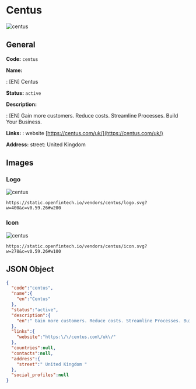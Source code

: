 
# Centus 
![centus](https://static.openfintech.io/vendors/centus/logo.svg?w=400&c=v0.59.26#w200)  

## General 
 
**Code:** `centus` 
 
**Name:** 
 
:	[EN] Centus 
 
**Status:** `active` 
 
**Description:** 
 
: [EN]  Gain more customers. Reduce costs. Streamline Processes. Build Your Business.  
 
**Links:** 
: website [https://centus.com/uk/](https://centus.com/uk/) 
 
**Address:** 
street:  United Kingdom  

## Images 

### Logo 
 
![centus](https://static.openfintech.io/vendors/centus/logo.svg?w=400&c=v0.59.26#w200)  

```
https://static.openfintech.io/vendors/centus/logo.svg?w=400&c=v0.59.26#w200
```  

### Icon 
 
![centus](https://static.openfintech.io/vendors/centus/icon.svg?w=278&c=v0.59.26#w100)  

```
https://static.openfintech.io/vendors/centus/icon.svg?w=278&c=v0.59.26#w100
```  

## JSON Object 

```json
{
  "code":"centus",
  "name":{
    "en":"Centus"
  },
  "status":"active",
  "description":{
    "en":" Gain more customers. Reduce costs. Streamline Processes. Build Your Business. "
  },
  "links":{
    "website":"https:\/\/centus.com\/uk\/"
  },
  "countries":null,
  "contacts":null,
  "address":{
    "street":" United Kingdom "
  },
  "social_profiles":null
}
```  
